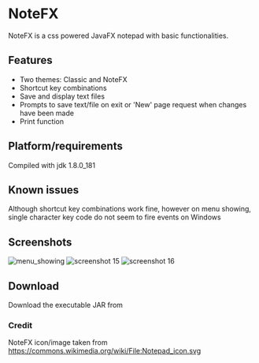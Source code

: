 # NoteFX
NoteFX is a css powered JavaFX notepad with basic functionalities.
## Features
- Two themes: Classic and NoteFX
- Shortcut key combinations
- Save and display text files
- Prompts to save text/file on exit or 'New' page request when changes have been made
- Print function
## Platform/requirements
Compiled with jdk 1.8.0_181
## Known issues
Although shortcut key combinations work fine, however on menu showing, single character key code do not seem to fire events on Windows
## Screenshots
![menu_showing](https://user-images.githubusercontent.com/31381732/44549697-cbcc8780-a719-11e8-9fd1-af16c8369326.png)
![screenshot 15](https://user-images.githubusercontent.com/31381732/44549631-9a53bc00-a719-11e8-9bf9-2b9bdb409c2c.png)
![screenshot 16](https://user-images.githubusercontent.com/31381732/44549609-860fbf00-a719-11e8-97a5-6e64d1bba113.png)
## Download
Download the executable JAR from 

### Credit
NoteFX icon/image taken from https://commons.wikimedia.org/wiki/File:Notepad_icon.svg

